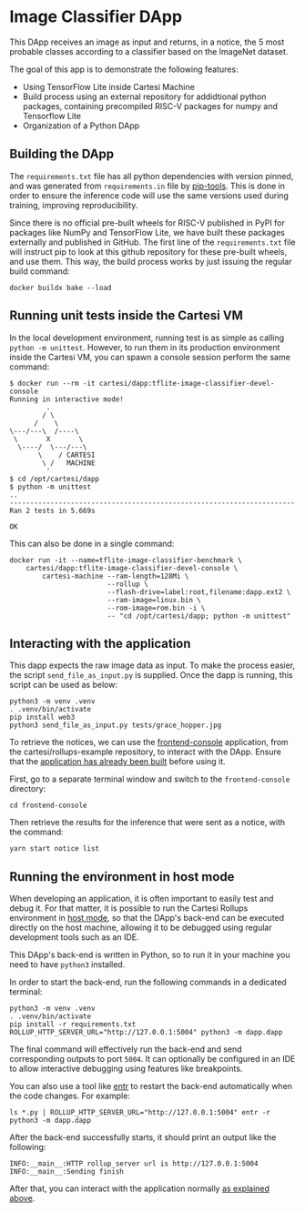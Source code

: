 # Image Classifier DApp

This DApp receives an image as input and returns, in a notice, the 5 most probable classes according to a classifier based on the ImageNet dataset.

The goal of this app is to demonstrate the following features:
- Using TensorFlow Lite inside Cartesi Machine
- Build process using an external repository for addidtional python packages, containing precompiled RISC-V packages for numpy and Tensorflow Lite
- Organization of a Python DApp

## Building the DApp

The `requirements.txt` file has all python dependencies with version pinned, and was generated from `requirements.in` file by [pip-tools](https://pip-tools.readthedocs.io/en/latest/). This is done in order to ensure the inference code will use the same versions used during training, improving reproducibility.

Since there is no official pre-built wheels for RISC-V published in PyPI for packages like NumPy and TensorFlow Lite, we have built these packages externally and published in GitHub. The first line of the `requirements.txt` file will instruct pip to look at this github repository for these pre-built wheels, and use them. This way, the build process works by just issuing the regular build command:

```console
docker buildx bake --load
```

## Running unit tests inside the Cartesi VM

In the local development environment, running test is as simple as calling `python -m unittest`. However, to run them in its production environment inside the Cartesi VM, you can spawn a console session perform the same command:

```console
$ docker run --rm -it cartesi/dapp:tflite-image-classifier-devel-console
Running in interactive mode!
         .
        / \
      /    \
\---/---\  /----\
 \       X       \
  \----/  \---/---\
       \    / CARTESI
        \ /   MACHINE
         '
$ cd /opt/cartesi/dapp
$ python -m unittest
..
----------------------------------------------------------------------
Ran 2 tests in 5.669s

OK
```

This can also be done in a single command:

```console
docker run -it --name=tflite-image-classifier-benchmark \
    cartesi/dapp:tflite-image-classifier-devel-console \
        cartesi-machine --ram-length=128Mi \
                        --rollup \
                        --flash-drive=label:root,filename:dapp.ext2 \
                        --ram-image=linux.bin \
                        --rom-image=rom.bin -i \
                        -- "cd /opt/cartesi/dapp; python -m unittest"
```

## Interacting with the application

This dapp expects the raw image data as input. To make the process easier,
the script `send_file_as_input.py` is supplied. Once the dapp is running, this
script can be used as below:

```shell
python3 -m venv .venv
. .venv/bin/activate
pip install web3
python3 send_file_as_input.py tests/grace_hopper.jpg
```

To retrieve the notices, we can use the [frontend-console](https://github.com/cartesi/rollups-examples/tree/main/frontend-console) application, from the cartesi/rollups-example repository, to interact with the DApp.
Ensure that the [application has already been built](https://github.com/cartesi/rollups-examples/blob/main/frontend-console/README.md#building) before using it.

First, go to a separate terminal window and switch to the `frontend-console` directory:

```shell
cd frontend-console
```

Then retrieve the results for the inference that were sent as a notice, with the command:

```shell
yarn start notice list
```

## Running the environment in host mode

When developing an application, it is often important to easily test and debug it. For that matter, it is possible to run the Cartesi Rollups environment in [host mode](../README.md#host-mode), so that the DApp's back-end can be executed directly on the host machine, allowing it to be debugged using regular development tools such as an IDE.

This DApp's back-end is written in Python, so to run it in your machine you need to have `python3` installed.

In order to start the back-end, run the following commands in a dedicated terminal:

```shell
python3 -m venv .venv
. .venv/bin/activate
pip install -r requirements.txt
ROLLUP_HTTP_SERVER_URL="http://127.0.0.1:5004" python3 -m dapp.dapp
```

The final command will effectively run the back-end and send corresponding outputs to port `5004`.
It can optionally be configured in an IDE to allow interactive debugging using features like breakpoints.

You can also use a tool like [entr](https://eradman.com/entrproject/) to restart the back-end automatically when the code changes. For example:

```shell
ls *.py | ROLLUP_HTTP_SERVER_URL="http://127.0.0.1:5004" entr -r python3 -m dapp.dapp
```

After the back-end successfully starts, it should print an output like the following:

```log
INFO:__main__:HTTP rollup_server url is http://127.0.0.1:5004
INFO:__main__:Sending finish
```

After that, you can interact with the application normally [as explained above](#interacting-with-the-application).
